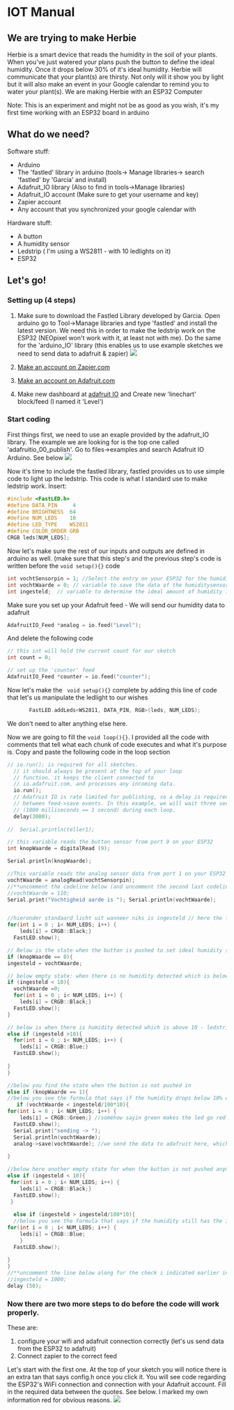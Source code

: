 # IOT Manual

## We are trying to make Herbie
Herbie is a smart device that reads the humidity in the soil of your plants. When you've just watered your plans push the button to define the ideal humidity. Once it drops below 30% of it's ideal humidity. Herbie will communicate that your plant(s) are thirsty. Not only will it show you by light but it will also  make an event in your Google calendar to remind you to water your plant(s).
We are making Herbie with an ESP32 Computer

Note: This is an experiment and might not be as good as you wish, it's my first time working with an ESP32 board in arduino


## What do we need?

Software stuff:
* Arduino
* The 'fastled' library in arduino (tools-> Manage libraries-> search 'fastled' by 'Garcia' and install)
* Adafruit_IO library (Also to find in tools->Manage libraries)
* Adafruit_IO account (Make sure to get your username and key)
* Zapier account
* Any account that you synchronized your google calendar with

Hardware stuff:
* A button
* A humidity sensor
* Ledstrip ( I'm using a WS2811 - with 10 ledlights on it)
* ESP32

## Let's go!

### Setting up (4 steps)

1. Make sure to download the Fastled Library developed by Garcia. Open arduino go to Tool->Manage libraries and type 'fastled' and install the latest version. We need this in order to make the ledstrip work on the ESP32 (NEOpixel won't work with it, at least not with me).
Do the same for the 'arduino_IO' library (this enables us to use example sketches we need to send data to adafruit & zapier)
![](https://github.com/barrylof/manual/blob/master/images/Library1-01.png)

2. [Make an account on Zapier.com](https://zapier.com/app/dashboard)
3. [Make an account on Adafruit.com](https://www.adafruit.com/)
4. Make new dashboard at [adafruit IO](https://io.adafruit.com) and Create new 'linechart' block/feed (I named it 'Level')

### Start coding

First things first, we need to use an exaple provided by the adafruit_IO library. The example we are looking for is the top one called 'adafruitio_00_publish'. Go to files->examples and search Adafruit IO Arduino. See below
![](https://github.com/barrylof/manual/blob/master/images/examplepubleish-01.png)


Now it's time to include the fastled library, fastled provides us to use simple code to light up the ledstrip. 
This code is what I standard use to make ledstrip work. 
Insert:
```C
#include <FastLED.h>
#define DATA_PIN     4
#define BRIGHTNESS  64
#define NUM_LEDS    10
#define LED_TYPE    WS2811
#define COLOR_ORDER GRB
CRGB leds[NUM_LEDS];
```
Now let's make sure the rest of our inputs and outputs are defined in arduino as well. (make sure that this step's and the previous step's code is written before the `void setup(){}` code  

```C
int vochtSensorpin = 1; //Select the entry on your ESP32 for the humiditysensor
int vochtWaarde = 0; // variable to save the data of the humiditysensor
int ingesteld;  // variable to determine the ideal amount of humidity in the plant pot
```
Make sure you set up your Adafruit feed - We will send our humidity data to adafruit
```C // set up the 'analog' feed
AdafruitIO_Feed *analog = io.feed("Level");
```
And delete the following code
```C
// this int will hold the current count for our sketch
int count = 0;

// set up the 'counter' feed
AdafruitIO_Feed *counter = io.feed("counter");
```
Now let's make the ` void setup(){}` complete by adding this line of code that let's us manipulate the ledlight to our wishes 
```C
       FastLED.addLeds<WS2811, DATA_PIN, RGB>(leds, NUM_LEDS);
```
We don't need to alter anything else here.

Now we are going to fill the ```void loop(){}```. I provided all the code with comments that tell what each chunk of code executes and what it's purpose is. Copy and paste the following code in the loop section

```C
// io.run(); is required for all sketches.
  // it should always be present at the top of your loop
  // function. it keeps the client connected to
  // io.adafruit.com, and processes any incoming data.
  io.run();
  // Adafruit IO is rate limited for publishing, so a delay is required in
  // between feed->save events. In this example, we will wait three seconds
  // (1000 milliseconds == 1 second) during each loop.
  delay(3000);
  
//  Serial.println(teller1); 

// this variable reads the button sensor from port 9 on your ESP32
int knopWaarde = digitalRead (9);  

Serial.println(knopWaarde);

//This variable reads the analog sensor data from port 1 on your ESP32
vochtWaarde = analogRead(vochtSensorpin); 
//**uncomment the codeline below (and uncomment the second last codeline in this sketch marked with two**) to check if it works when you don't have a button. Led should appear blue and NOT send data to adafruit when vochtwaarde is between 110-1000, and ledstrip will appear red and send data to adafruit when vochtWaarde is below 110.
//vochtWaarde = 110;
Serial.print("Vochtigheid aarde is "); Serial.println(vochtWaarde);


//hieronder standaard licht uit wanneer niks is ingesteld // here the lights are off when not
for(int i = 0 ; i< NUM_LEDS; i++) {
    leds[i] = CRGB::Black;}
  FastLED.show();

// Below is the state when the button is pushed to set ideal humidity state, ideal state being 100% humidity
if (knopWaarde == 0){
ingesteld = vochtWaarde;

// below empty state: when there is no humidity detected which is below 10 - leds will be off as there is no humidity detected
if (ingesteld < 10){
  vochtWaarde =0;
  for(int i = 0 ; i< NUM_LEDS; i++) {
    leds[i] = CRGB::Black;}
  FastLED.show();  
}

// below is when there is humidity detected which is above 10 - ledstrip will color blue (feedback) as we just set an ideal humidity value above 10
else if (ingesteld >10){
  for(int i = 0 ; i< NUM_LEDS; i++) {
    leds[i] = CRGB::Blue;}
  FastLED.show();
  
}
}

//below you find the state when the button is not pushed in
else if (knopWaarde == 1){
//below you see the formula that says if the humidity drops below 10% of the ideal humidity, the ledstrip will color red indicating the plant is in need of water, we send this data to adafruit
   if (vochtWaarde < ingesteld/100*10){
for(int i = 0 ; i< NUM_LEDS; i++) {
    leds[i] = CRGB::Green;} //somehow sayin green makes the led go red
  FastLED.show();
  Serial.print("sending -> ");
  Serial.println(vochtWaarde);
  analog->save(vochtWaarde); //we send the data to adafruit here, which will make zapier create a Google Calendar event to water my plant in the evening
  
}

//below here another empty state for when the button is not pushed anymore and there is no humidity detected, leds go off
else if (ingesteld < 10){
 for(int i = 0 ; i< NUM_LEDS; i++) {
    leds[i] = CRGB::Black;}
  FastLED.show();
 }
  
  else if (ingesteld > ingesteld/100*10){
  //below you see the formula that says if the humidity still has the ideal value (between 10-100%, the ledstrip will color blue indicating the plant is ok, we send this data to adafruit
for(int i = 0 ; i< NUM_LEDS; i++) {
    leds[i] = CRGB::Blue;
    }
  FastLED.show();
   
}
}
//**uncomment the line below along for the check i indicated earlier in this sketch. Marked with two**
//ingesteld = 1000;
delay (50);
```
### Now there are two more steps to do before the code will work properly. 

These are:
1. configure your wifi and adafruit connection correctly (let's us send data from the ESP32 to adafruit)
2. Connect zapier to the correct feed

Let's start with the first one. At the top of your sketch you will notice there is an extra tan that says config.h once you click it. You will see code regarding the ESP32's WiFi connection and connection with your Adafruit account. Fill in the required data between the quotes. See below. I marked my own information red for obvious reasons.
![](https://github.com/barrylof/manual/blob/master/images/configure-01.png)





